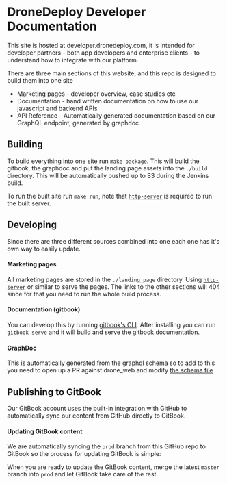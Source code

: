 # DroneDeploy Developer Documentation

This site is hosted at developer.dronedeploy.com, it is intended for developer partners - both app developers and enterprise clients - to understand how to integrate with our platform.

There are three main sections of this website, and this repo is designed to build them into one site
 - Marketing pages - developer overview, case studies etc
 - Documentation - hand written documentation on how to use our javascript and backend APIs
 - API Reference - Automatically generated documentation based on our GraphQL endpoint, generated by graphdoc

## Building
To build everything into one site run `make package`. This will build the gitbook, the graphdoc and put the landing page assets into the `./build` directory. This will be automatically pushed up to S3 during the Jenkins build.

To run the built site run `make run`, note that [`http-server`](https://github.com/indexzero/http-server) is required to run the built server.

## Developing
Since there are three different sources combined into one each one has it's own way to easily update.

#### Marketing pages
All marketing pages are stored in the `./landing_page` directory. Using [`http-server`](https://github.com/indexzero/http-server) or similar to serve the pages. The links to the other sections will 404 since for that you need to run the whole build process.

#### Documentation (gitbook)
You can develop this by running [gitbook's CLI](https://www.npmjs.com/package/gitbook-cli). After installing you can run `gitbook serve` and it will build and serve the gitbook documentation.

#### GraphDoc
This is automatically generated from the graphql schema so to add to this you need to open up a PR against drone_web and modify [the schema file](https://github.com/dronedeploy/drone_web/blob/master/server/graphql_apis/schema.py)

## Publishing to GitBook

Our GitBook account uses the built-in integration with GitHub to automatically sync our content
from GitHub directly to GitBook.

#### Updating GitBook content

We are automatically syncing the `prod` branch from this GitHub repo to GitBook so the process for updating
GitBook is simple:

When you are ready to update the GitBook content, merge the latest `master` branch into `prod` and let GitBook
take care of the rest.
